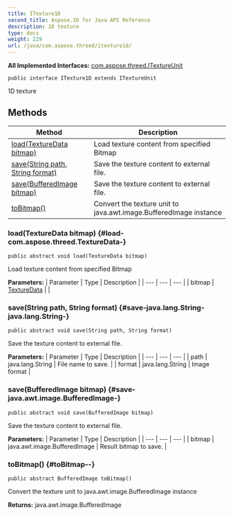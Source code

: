 ```yaml
---
title: ITexture1D
second_title: Aspose.3D for Java API Reference
description: 1D texture
type: docs
weight: 229
url: /java/com.aspose.threed/itexture1d/
---
```


**All Implemented Interfaces:**
[com.aspose.threed.ITextureUnit](../../com.aspose.threed/itextureunit)
```
public interface ITexture1D extends ITextureUnit
```

1D texture
## Methods

| Method | Description |
| --- | --- |
| [load(TextureData bitmap)](#load-com.aspose.threed.TextureData-) | Load texture content from specified Bitmap |
| [save(String path, String format)](#save-java.lang.String-java.lang.String-) | Save the texture content to external file. |
| [save(BufferedImage bitmap)](#save-java.awt.image.BufferedImage-) | Save the texture content to external file. |
| [toBitmap()](#toBitmap--) | Convert the texture unit to java.awt.image.BufferedImage instance |
### load(TextureData bitmap) {#load-com.aspose.threed.TextureData-}
```
public abstract void load(TextureData bitmap)
```


Load texture content from specified Bitmap

**Parameters:**
| Parameter | Type | Description |
| --- | --- | --- |
| bitmap | [TextureData](../../com.aspose.threed/texturedata) |  |

### save(String path, String format) {#save-java.lang.String-java.lang.String-}
```
public abstract void save(String path, String format)
```


Save the texture content to external file.

**Parameters:**
| Parameter | Type | Description |
| --- | --- | --- |
| path | java.lang.String | File name to save. |
| format | java.lang.String | Image format |

### save(BufferedImage bitmap) {#save-java.awt.image.BufferedImage-}
```
public abstract void save(BufferedImage bitmap)
```


Save the texture content to external file.

**Parameters:**
| Parameter | Type | Description |
| --- | --- | --- |
| bitmap | java.awt.image.BufferedImage | Result bitmap to save. |

### toBitmap() {#toBitmap--}
```
public abstract BufferedImage toBitmap()
```


Convert the texture unit to java.awt.image.BufferedImage instance

**Returns:**
java.awt.image.BufferedImage

